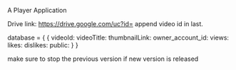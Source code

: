 A Player Application


Drive link: https://drive.google.com/uc?id=   append video id in last.

database = {
    {
        videoId:
        videoTitle:
        thumbnailLink: 
        owner_account_id:
        views:
        likes:
        dislikes:
        public:
    }
}


make sure to stop the previous version 
    if new version is released